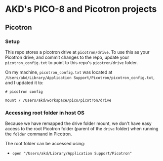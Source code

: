# AKD's PICO-8 and Picotron projects

## Picotron

### Setup

This repo stores a picotron drive at `picotron/drive`. To use this as your Picotron drive, and commit changes to the repo, update your `picotron_config.txt` to point to this repo's `picotron/drive` folder.

On my machine, `picotron_config.txt` was located at `/Users/akd/Library/Application Support/Picotron/picotron_config.txt`, and I updated it to:

```
# picotron config

mount / /Users/akd/workspace/pico/picotron/drive
```

### Accessing root folder in host OS

Because we have remapped the drive folder mount, we don't have easy access to the root Picotron folder (parent of the `drive` folder) when running the `folder` command in Picotron.

The root folder can be accessed using:

- `open "/Users/akd/Library/Application Support/Picotron"`
